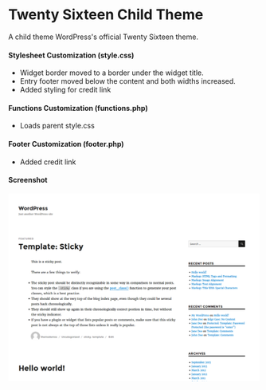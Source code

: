 # Twenty Sixteen Child Theme

A child theme WordPress's official Twenty Sixteen theme.

#### Stylesheet Customization (style.css)

 - Widget border moved to a border under the widget title.
 - Entry footer moved below the content and both widths increased.
 - Added styling for credit link

#### Functions Customization (functions.php)

 - Loads parent style.css

#### Footer Customization (footer.php)

 - Added credit link

#### Screenshot

![Twenty Sixteen Child Theme screenshot](https://raw.githubusercontent.com/bmcculley/twenty-sixteen-child/master/screenshot.png)
